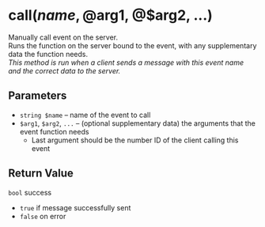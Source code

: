 # call($name, @$arg1, @$arg2, ...)
Manually call event on the server.  
Runs the function on the server bound to the event, with any supplementary data the function needs.  
*This method is run when a client sends a message with this event name and the correct data to the server.*

## Parameters
  - `string $name` – name of the event to call
  - `$arg1`, `$arg2`, `...` – (optional supplementary data) the arguments that the event function needs
     - Last argument should be the number ID of the client calling this event

## Return Value
`bool` success
  - `true` if message successfully sent
  - `false` on error
